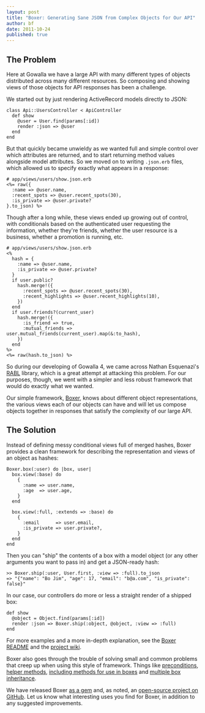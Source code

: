 ```yaml
---
layout: post
title: "Boxer: Generating Sane JSON from Complex Objects for Our API"
author: bf
date: 2011-10-24
published: true
---
```


## The Problem

Here at Gowalla we have a large API with many different types of objects
distributed across many different resources. So composing and showing views of
those objects for API responses has been a challenge.

We started out by just rendering ActiveRecord models directly to JSON:

    class Api::UsersController < ApiController
      def show
        @user = User.find(params[:id])
        render :json => @user
      end
    end

But that quickly became unwieldy as we wanted full and simple control over
which attributes are returned, and to start returning method values alongside
model attributes. So we moved on to writing `.json.erb` files, which allowed
us to specify exactly what appears in a response:

    # app/views/users/show.json.erb
    <%= raw({
      :name => @user.name,
      :recent_spots => @user.recent_spots(30),
      :is_private => @user.private?
    }.to_json) %>

Though after a long while, these views ended up growing out of control, with
conditionals based on the authenticated user requesting the information,
whether they're friends, whether the user resource is a business, whether a
promotion is running, etc.

    # app/views/users/show.json.erb
    <%
      hash = {
        :name => @user.name,
        :is_private => @user.private?
      }
      if user.public?
        hash.merge!({
          :recent_spots => @user.recent_spots(30),
          :recent_highlights => @user.recent_highlights(10),
        })
      end
      if user.friends?(current_user)
        hash.merge!({
          :is_friend => true,
          :mutual_friends => user.mutual_friends(current_user).map(&:to_hash),
        })
      end
    %>
    <%= raw(hash.to_json) %>

So during our developing of Gowalla 4, we came across Nathan Esquenazi's
[RABL](https://github.com/nesquena/rabl) library, which is a great attempt
at attacking this problem. For our purposes, though, we went with a simpler
and less robust framework that would do exactly what we wanted.

Our simple framework, [Boxer](http://github.com/gowalla/boxer), knows about
different object representations, the various views each of our objects can
have and will let us compose objects together in responses that satisfy the
complexity of our large API.

## The Solution

Instead of defining messy conditional views full of merged hashes, Boxer
provides a clean framework for describing the representation and views of
an object as hashes:

    Boxer.box(:user) do |box, user|
      box.view(:base) do
        {
          :name => user.name,
          :age  => user.age,
        }
      end

      box.view(:full, :extends => :base) do
        {
          :email      => user.email,
          :is_private => user.private?,
        }
      end
    end

Then you can "ship" the contents of a box with a model object (or any other
arguments you want to pass in) and get a JSON-ready hash:

    >> Boxer.ship(:user, User.first, :view => :full).to_json
    => "{"name": "Bo Jim", "age": 17, "email": "b@a.com", "is_private": false}"

In our case, our controllers do more or less a straight render of a shipped
box:

    def show
      @object = Object.find(params[:id])
      render :json => Boxer.ship(:object, @object, :view => :full)
    end

For more examples and a more in-depth explanation, see the
[Boxer README](https://github.com/gowalla/boxer#readme) and the
[project wiki](https://github.com/gowalla/boxer/wiki).

Boxer also goes through the trouble of solving small and common problems that
creep up when using this style of framework. Things like [preconditions][1],
[helper methods][2], [including methods for use in boxes][3] and
[multiple box inheritance][4].

  [1]: https://github.com/gowalla/boxer/wiki/Preconditions
  [2]: https://github.com/gowalla/boxer/wiki/Helper-Methods-in-Boxes
  [3]: https://github.com/gowalla/boxer/wiki/Box-Includes
  [4]: https://github.com/gowalla/boxer/wiki/Multiple-Inheritance

We have released Boxer [as a gem](http://rubygems.org/gems/boxer) and, as
noted, an [open-source project on GitHub](https://github.com/gowalla/boxer).
Let us know what interesting uses you find for Boxer, in addition to any
suggested improvements.
